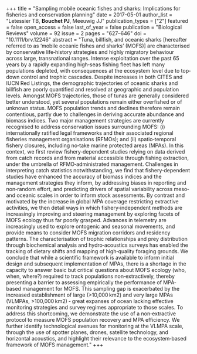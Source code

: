 +++
title = "Sampling mobile oceanic fishes and sharks: Implications for fisheries and conservation planning"
date = 2017-05-01
author_list = "Letessier TB, <b>Bouchet PJ</b>, Meeuwig JJ"
publication_types = ["2"]
featured = false
open_access = false
last_of_year = false
publication = "Biological Reviews"
volume = 92
issue = 2
pages = "627–646"
doi = "10.1111/brv.12246"
abstract = "Tuna, billfish, and oceanic sharks [hereafter referred to as ‘mobile oceanic fishes and sharks’ (MOFS)] are characterised by conservative life‐history strategies and highly migratory behaviour across large, transnational ranges. Intense exploitation over the past 65 years by a rapidly expanding high‐seas fishing fleet has left many populations depleted, with consequences at the ecosystem level due to top‐down control and trophic cascades. Despite increases in both CITES and IUCN Red Listings, the demographic trajectories of oceanic sharks and billfish are poorly quantified and resolved at geographic and population levels. Amongst MOFS trajectories, those of tunas are generally considered better understood, yet several populations remain either overfished or of unknown status. MOFS population trends and declines therefore remain contentious, partly due to challenges in deriving accurate abundance and biomass indices. Two major management strategies are currently recognised to address conservation issues surrounding MOFS: (i) internationally ratified legal frameworks and their associated regional fisheries management organisations (RFMOs); and (ii) spatio‐temporal fishery closures, including no‐take marine protected areas (MPAs). In this context, we first review fishery‐dependent studies relying on data derived from catch records and from material accessible through fishing extraction, under the umbrella of RFMO‐administrated management. Challenges in interpreting catch statistics notwithstanding, we find that fishery‐dependent studies have enhanced the accuracy of biomass indices and the management strategies they inform, by addressing biases in reporting and non‐random effort, and predicting drivers of spatial variability across meso‐ and oceanic scales in order to inform stock assessments. By contrast and motivated by the increase in global MPA coverage restricting extractive activities, we then detail ways in which fishery‐independent methods are increasingly improving and steering management by exploring facets of MOFS ecology thus far poorly grasped. Advances in telemetry are increasingly used to explore ontogenic and seasonal movements, and provide means to consider MOFS migration corridors and residency patterns. The characterisation of trophic relationships and prey distribution through biochemical analysis and hydro‐acoustics surveys has enabled the tracking of dietary shifts and mapping of high‐quality foraging grounds. We conclude that while a scientific framework is available to inform initial design and subsequent implementation of MPAs, there is a shortage in the capacity to answer basic but critical questions about MOFS ecology (who, when, where?) required to track populations non‐extractively, thereby presenting a barrier to assessing empirically the performance of MPA‐based management for MOFS. This sampling gap is exacerbated by the increased establishment of large (>10,000 km2) and very large MPAs (VLMPAs, >100,000 km2) ‐ great expanses of ocean lacking effective monitoring strategies and survey regimes appropriate to those scales. To address this shortcoming, we demonstrate the use of a non‐extractive protocol to measure MOFS population recovery and MPA efficiency. We further identify technological avenues for monitoring at the VLMPA scale, through the use of spotter planes, drones, satellite technology, and horizontal acoustics, and highlight their relevance to the ecosystem‐based framework of MOFS management."
+++

